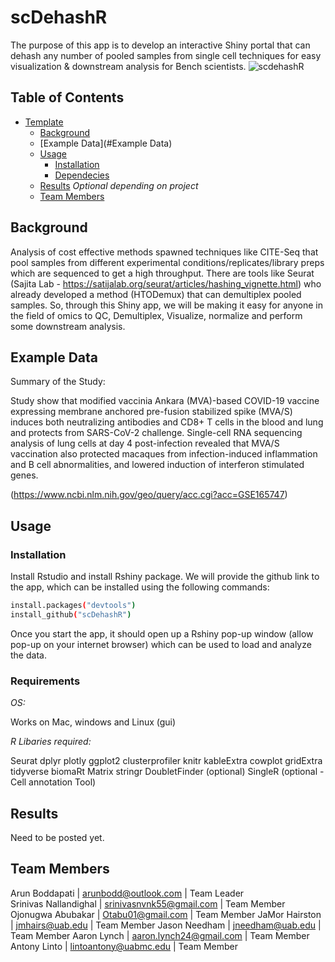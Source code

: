 # scDehashR
The purpose of this app is to develop an interactive Shiny portal that can dehash any number of pooled samples from single cell techniques for easy visualization & downstream analysis for Bench scientists.
                                ![scdehashR](https://user-images.githubusercontent.com/22992035/182950664-c8b81e6e-d518-447a-aaf7-3c003123117a.gif)


## Table of Contents

- [Template](#team-repo-template)
    - [Background](#Background)
    - [Example Data](#Example Data)
    - [Usage](#usage)
        - [Installation](#installation)
        - [Dependecies](#requirements)
    - [Results](#results) _Optional depending on project_
    - [Team Members](#team-members)

## Background

Analysis of cost effective methods spawned techniques like CITE-Seq that pool samples from different experimental conditions/replicates/library preps which are sequenced to get a high throughput. There are tools like Seurat (Sajita Lab - https://satijalab.org/seurat/articles/hashing_vignette.html) who already developed a method (HTODemux) that can demultiplex pooled samples. So, through this Shiny app, we will be making it easy for anyone in the field of omics to QC, Demultiplex, Visualize, normalize and perform some downstream analysis.



## Example Data

Summary of the Study:

Study show that modified vaccinia Ankara (MVA)-based COVID-19 vaccine expressing membrane anchored pre-fusion stabilized spike (MVA/S) induces both neutralizing antibodies and CD8+ T cells in the blood and lung and protects from SARS-CoV-2 challenge. Single-cell RNA sequencing analysis of lung cells at day 4 post-infection revealed that MVA/S vaccination also protected macaques from infection-induced inflammation and B cell abnormalities, and lowered induction of interferon stimulated genes.

(https://www.ncbi.nlm.nih.gov/geo/query/acc.cgi?acc=GSE165747)

## Usage

### Installation

Install Rstudio and install Rshiny package. We will provide the github link to the app, which can be installed using the following commands:

```sh
install.packages("devtools")
install_github("scDehashR")
```
Once you start the app, it should open up a Rshiny pop-up window (allow pop-up on your internet browser) which can be used to load and analyze the data.

### Requirements

*OS:*

Works on Mac, windows and Linux (gui)

*R Libaries required:*

Seurat
dplyr
plotly
ggplot2
clusterprofiler
knitr
kableExtra
cowplot
gridExtra
tidyverse
biomaRt
Matrix
stringr
DoubletFinder (optional)
SingleR (optional - Cell annotation Tool)

## Results

Need to be posted yet.

## Team Members

Arun Boddapati | arunbodd@outlook.com | Team Leader  
Srinivas Nallandighal |  srinivasnvnk55@gmail.com | Team Member
Ojonugwa Abubakar |  Otabu01@gmail.com | Team Member
JaMor Hairston | jmhairs@uab.edu | Team Member
Jason Needham | jneedham@uab.edu | Team Member
Aaron Lynch | aaron.lynch24@gmail.com | Team Member
Antony Linto | lintoantony@uabmc.edu | Team Member

